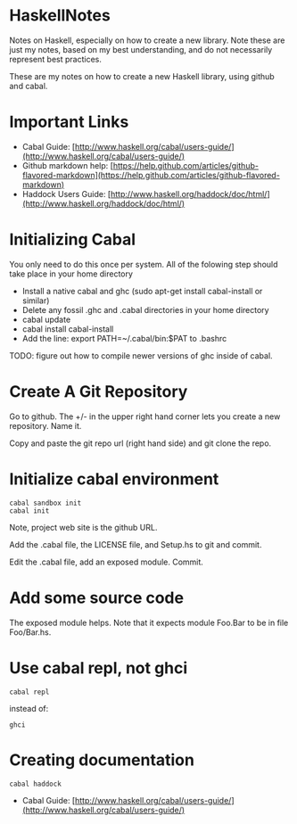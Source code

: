 HaskellNotes
============

Notes on Haskell, especially on how to create a new library.  Note
these are just my notes, based on my best understanding, and do not
necessarily represent best practices.

These are my notes on how to create a new Haskell library, using
github and cabal.

# Important Links

* Cabal Guide: [http://www.haskell.org/cabal/users-guide/](http://www.haskell.org/cabal/users-guide/)
* Github markdown help: [https://help.github.com/articles/github-flavored-markdown](https://help.github.com/articles/github-flavored-markdown)
* Haddock Users Guide: [http://www.haskell.org/haddock/doc/html/](http://www.haskell.org/haddock/doc/html/)

# Initializing Cabal

You only need to do this once per system.  All of the folowing step should
take place in your home directory

* Install a native cabal and ghc (sudo apt-get install cabal-install or similar)
* Delete any fossil .ghc and .cabal directories in your home directory
* cabal update
* cabal install cabal-install
* Add the line:
    export PATH=~/.cabal/bin:$PAT
to .bashrc

TODO: figure out how to compile newer versions of ghc inside of cabal.

# Create A Git Repository

Go to github.  The +/- in the upper right hand corner lets you create
a new repository.  Name it.

Copy and paste the git repo url (right hand side) and git clone the repo.

# Initialize cabal environment

    cabal sandbox init
    cabal init

Note, project web site is the github URL.

Add the .cabal file, the LICENSE file, and Setup.hs to git and commit.

Edit the .cabal file, add an exposed module.  Commit.

# Add some source code

The exposed module helps.  Note that it expects module Foo.Bar to be
in file Foo/Bar.hs.

# Use cabal repl, not ghci

    cabal repl

instead of:

    ghci

# Creating documentation

    cabal haddock

* Cabal Guide: [http://www.haskell.org/cabal/users-guide/](http://www.haskell.org/cabal/users-guide/)



